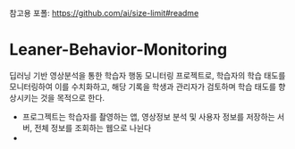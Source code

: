 참고용 포폴: https://github.com/ai/size-limit#readme
# Leaner-Behavior-Monitoring
딥러닝 기반 영상분석을 통한 학습자 행동 모니터링 프로젝트로, 학습자의 학습 태도를 모니터링하여 이를 수치화하고, 해당 기록을 학생과 관리자가 검토하며 학습 태도를 향상시키는 것을 목적으로 한다.
- 프로그젝트는 학습자를 촬영하는 앱, 영상정보 분석 및 사용자 정보를 저장하는 서버, 전체 정보를 조회하는 웹으로 나뉜다
- 

